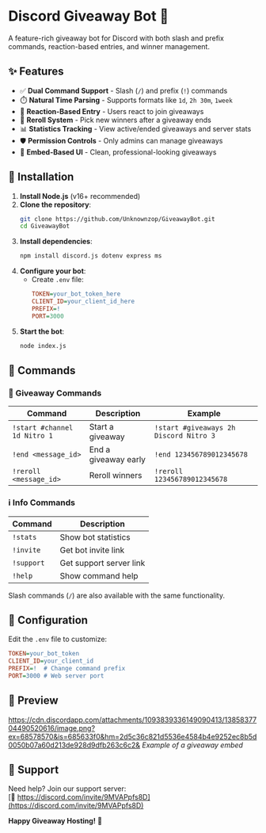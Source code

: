 # Discord Giveaway Bot 🎉

A feature-rich giveaway bot for Discord with both slash and prefix commands, reaction-based entries, and winner management.

## ✨ Features

- ✅ **Dual Command Support** - Slash (`/`) and prefix (`!`) commands
- ⏱️ **Natural Time Parsing** - Supports formats like `1d`, `2h 30m`, `1week`
- 🎉 **Reaction-Based Entry** - Users react to join giveaways
- 🔄 **Reroll System** - Pick new winners after a giveaway ends
- 📊 **Statistics Tracking** - View active/ended giveaways and server stats
- 🛡️ **Permission Controls** - Only admins can manage giveaways
- 📜 **Embed-Based UI** - Clean, professional-looking giveaways

## 🚀 Installation

1. **Install Node.js** (v16+ recommended)
2. **Clone the repository**:
   ```bash
   git clone https://github.com/Unknownzop/GiveawayBot.git
   cd GiveawayBot
   ```
3. **Install dependencies**:
   ```bash
   npm install discord.js dotenv express ms
   ```
4. **Configure your bot**:
   - Create `.env` file:
     ```ini
     TOKEN=your_bot_token_here
     CLIENT_ID=your_client_id_here
     PREFIX=!
     PORT=3000
     ```
5. **Start the bot**:
   ```bash
   node index.js
   ```

## 📜 Commands

### 🎁 Giveaway Commands
| Command | Description | Example |
|---------|-------------|---------|
| `!start #channel 1d Nitro 1` | Start a giveaway | `!start #giveaways 2h Discord Nitro 3` |
| `!end <message_id>` | End a giveaway early | `!end 123456789012345678` |
| `!reroll <message_id>` | Reroll winners | `!reroll 123456789012345678` |

### ℹ️ Info Commands
| Command | Description |
|---------|-------------|
| `!stats` | Show bot statistics |
| `!invite` | Get bot invite link |
| `!support` | Get support server link |
| `!help` | Show command help |

Slash commands (`/`) are also available with the same functionality.

## 🔧 Configuration

Edit the `.env` file to customize:
```ini
TOKEN=your_bot_token
CLIENT_ID=your_client_id
PREFIX=!  # Change command prefix
PORT=3000 # Web server port
```

## 📸 Preview

https://cdn.discordapp.com/attachments/1093839336149090413/1385837704490520616/image.png?ex=68578570&is=685633f0&hm=2d5c36c821d5536e4584b4e9252ec8b5d0050b07a60d213de928d9dfb263c6c2&
*Example of a giveaway embed*

## 🤝 Support

Need help? Join our support server:  
[🔗 https://discord.com/invite/9MVAPpfs8D](https://discord.com/invite/9MVAPpfs8D)

**Happy Giveaway Hosting!** 🎊
